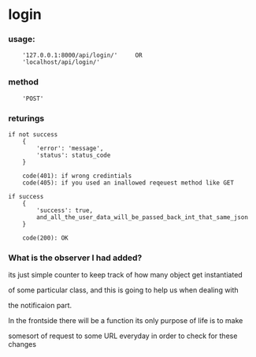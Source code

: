 
# login
### usage: 
        '127.0.0.1:8000/api/login/'     OR
        'localhost/api/login/'
        
### method 
        'POST'

### returings
    if not success
        {
            'error': 'message',
            'status': status_code
        }

        code(401): if wrong credintials
        code(405): if you used an inallowed reqeuest method like GET

    if success
        {
            'success': true,
            and_all_the_user_data_will_be_passed_back_int_that_same_json
        }
        
        code(200): OK

### What is the observer I had added?
its just simple counter to keep track of how many object get instantiated

of some particular class, and this is going to help us when dealing with

the notificaion part.

In the frontside there will be a function its only purpose of life is to make

somesort of request to some URL everyday in order to check for these changes